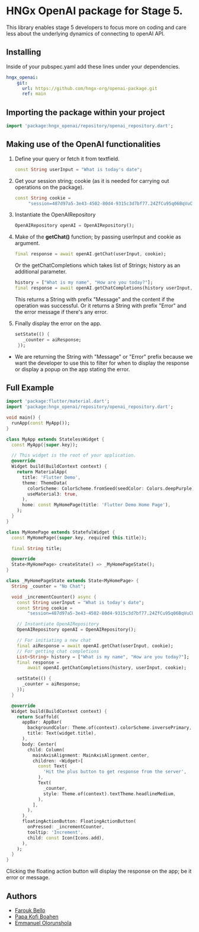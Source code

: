 # HNGx OpenAI package for Stage 5.

This library enables stage 5 developers to focus more on coding and care less about the underlying dynamics of connecting to openAI API.

## Installing
Inside of your pubspec.yaml add these lines under your dependencies.
```yaml
hngx_openai:
    git:
      url: https://github.com/hngx-org/openai-package.git
      ref: main
````

## Importing the package within your project
```dart
import 'package:hngx_openai/repository/openai_repository.dart';
```

## Making use of the OpenAI functionalities
1. Define your query or fetch it from textfield.
   ```dart
   const String userInput = "What is today's date";
   ```
2. Get your session string; cookie (as it is needed for carrying out operations on the package).
   ```dart
   const String cookie =
        "session=487d97a5-3e43-4502-80d4-9315c3d7bf77.24ZfCu95q06BqVuCUFWuJJoLAgM";
   ```
3. Instantiate the OpenAIRepository
   ```dart
   OpenAIRepository openAI = OpenAIRepository();
   ```
4. Make of the **getChat()** function; by passing userInput and cookie as argument.
   ```dart
   final response = await openAI.getChat(userInput, cookie);
   ```

   Or the getChatCompletions which takes list of Strings; history as an additional parameter.
   
   ```dart
   history = ["What is my name", "How are you today?"];
   final response = await openAI.getChatCompletions(history userInput, cookie);
   ```
    
   This returns a String with prefix "Message" and the content if the operation was successful. Or it returns a String with prefix "Error" and the error message if there's any error.
6. Finally display the error on the app.
   ```dart
   setState(() {
      _counter = aiResponse;
    });
   ```
   
- We are returning the String with "Message" or "Error" prefix because we want the developer to use this to filter for when to display the response or display a popup on the app stating the error.

## Full Example
```dart
import 'package:flutter/material.dart';
import 'package:hngx_openai/repository/openai_repository.dart';

void main() {
  runApp(const MyApp());
}

class MyApp extends StatelessWidget {
  const MyApp({super.key});

  // This widget is the root of your application.
  @override
  Widget build(BuildContext context) {
    return MaterialApp(
      title: 'Flutter Demo',
      theme: ThemeData(
        colorScheme: ColorScheme.fromSeed(seedColor: Colors.deepPurple),
        useMaterial3: true,
      ),
      home: const MyHomePage(title: 'Flutter Demo Home Page'),
    );
  }
}

class MyHomePage extends StatefulWidget {
  const MyHomePage({super.key, required this.title});

  final String title;

  @override
  State<MyHomePage> createState() => _MyHomePageState();
}

class _MyHomePageState extends State<MyHomePage> {
  String _counter = "No Chat";

  void _incrementCounter() async {
    const String userInput = "What is today's date";
    const String cookie =
        "session=487d97a5-3e43-4502-80d4-9315c3d7bf77.24ZfCu95q06BqVuCUFWuJJoLAgM";

    // Instantiate OpenAIRepository
    OpenAIRepository openAI = OpenAIRepository();

    // For initiating a new chat
    final aiResponse = await openAI.getChat(userInput, cookie);
    // For getting chat completions
    List<String> history = ["What is my name", "How are you today?"];
    final response =
        await openAI.getChatCompletions(history, userInput, cookie);

    setState(() {
      _counter = aiResponse;
    });
  }

  @override
  Widget build(BuildContext context) {
    return Scaffold(
      appBar: AppBar(
        backgroundColor: Theme.of(context).colorScheme.inversePrimary,
        title: Text(widget.title),
      ),
      body: Center(
        child: Column(
          mainAxisAlignment: MainAxisAlignment.center,
          children: <Widget>[
            const Text(
              'Hit the plus button to get response from the server',
            ),
            Text(
              _counter,
              style: Theme.of(context).textTheme.headlineMedium,
            ),
          ],
        ),
      ),
      floatingActionButton: FloatingActionButton(
        onPressed: _incrementCounter,
        tooltip: 'Increment',
        child: const Icon(Icons.add),
      ),
    );
  }
}
```

Clicking the floating action button will display the response on the app; be it error or message.

## Authors
- [Farouk Bello](https://github.com/maverick0x)
- [Papa Kofi Boahen](https://github.com/Boahen123)
- [Emmanuel Olorunshola](https://github.com/eokdev)
